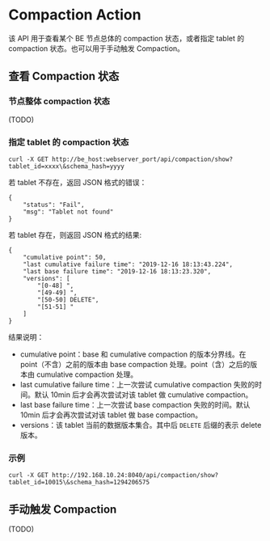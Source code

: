 <!-- 
Licensed to the Apache Software Foundation (ASF) under one
or more contributor license agreements.  See the NOTICE file
distributed with this work for additional information
regarding copyright ownership.  The ASF licenses this file
to you under the Apache License, Version 2.0 (the
"License"); you may not use this file except in compliance
with the License.  You may obtain a copy of the License at

  http://www.apache.org/licenses/LICENSE-2.0

Unless required by applicable law or agreed to in writing,
software distributed under the License is distributed on an
"AS IS" BASIS, WITHOUT WARRANTIES OR CONDITIONS OF ANY
KIND, either express or implied.  See the License for the
specific language governing permissions and limitations
under the License.
-->

# Compaction Action

该 API 用于查看某个 BE 节点总体的 compaction 状态，或者指定 tablet 的 compaction 状态。也可以用于手动触发 Compaction。

## 查看 Compaction 状态

### 节点整体 compaction 状态

(TODO)

### 指定 tablet 的 compaction 状态

```
curl -X GET http://be_host:webserver_port/api/compaction/show?tablet_id=xxxx\&schema_hash=yyyy
```

若 tablet 不存在，返回 JSON 格式的错误：

```
{
    "status": "Fail",
    "msg": "Tablet not found"
}
```

若 tablet 存在，则返回 JSON 格式的结果:

```
{
    "cumulative point": 50,
    "last cumulative failure time": "2019-12-16 18:13:43.224",
    "last base failure time": "2019-12-16 18:13:23.320",
    "versions": [
        "[0-48] ",
        "[49-49] ",
        "[50-50] DELETE",
        "[51-51] "
    ]
}
```

结果说明：

* cumulative point：base 和 cumulative compaction 的版本分界线。在 point（不含）之前的版本由 base compaction 处理。point（含）之后的版本由 cumulative compaction 处理。
* last cumulative failure time：上一次尝试 cumulative compaction 失败的时间。默认 10min 后才会再次尝试对该 tablet 做 cumulative compaction。
* last base failure time：上一次尝试 base compaction 失败的时间。默认 10min 后才会再次尝试对该 tablet 做 base compaction。
* versions：该 tablet 当前的数据版本集合。其中后 `DELETE` 后缀的表示 delete 版本。

### 示例

```
curl -X GET http://192.168.10.24:8040/api/compaction/show?tablet_id=10015\&schema_hash=1294206575
```

## 手动触发 Compaction

(TODO)

